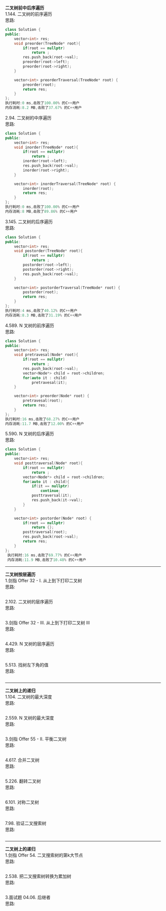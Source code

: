 **二叉树前中后序遍历**     
1.144. 二叉树的前序遍历    
思路: 
```c++
class Solution {
public:
    vector<int> res;
    void preorder(TreeNode* root){
        if(root == nullptr)
            return ;
        res.push_back(root->val);
        preorder(root->left);
        preorder(root->right);
    }

    vector<int> preorderTraversal(TreeNode* root) {
        preorder(root);
        return res;
    }
};
执行耗时:0 ms,击败了100.00% 的C++用户   
内存消耗:8.2 MB,击败了37.67% 的C++用户      
```

2.94. 二叉树的中序遍历  
思路:
```c++
class Solution {
public:
    vector<int> res;
    void inorder(TreeNode* root){
        if(root == nullptr)
            return ;
        inorder(root->left);
        res.push_back(root->val);
        inorder(root->right);
    }

    vector<int> inorderTraversal(TreeNode* root) {
        inorder(root);
        return res;
    }
};
执行耗时:0 ms,击败了100.00% 的C++用户      
内存消耗:8 MB,击败了89.86% 的C++用户
```

3.145. 二叉树的后序遍历        
思路:
```c++
class Solution {
public:
    vector<int> res;
    void postorder(TreeNode* root){
        if(root == nullptr)
            return ;
        postorder(root->left);
        postorder(root->right);
        res.push_back(root->val);
    }

    vector<int> postorderTraversal(TreeNode* root) {
        postorder(root);
        return res;
    }
};
执行耗时:4 ms,击败了40.12% 的C++用户
内存消耗:8.3 MB,击败了31.19% 的C++用户
```

4.589. N 叉树的前序遍历    
思路:
```c++
class Solution {
public:
    vector<int> res;
    void pretravesal(Node* root){
        if(root == nullptr)
            return ;
        res.push_back(root->val);
        vector<Node*> child = root->children;
        for(auto it : child)
            pretravesal(it);
    }

    vector<int> preorder(Node* root) {
        pretravesal(root);
        return res;
    }
};
执行耗时:16 ms,击败了68.27% 的C++用户 
内存消耗:11.7 MB,击败了12.00% 的C++用户
```

5.590. N 叉树的后序遍历   
思路:
```c++
class Solution {
public:
    vector<int> res;
    void posttraversal(Node* root){
        if(root == nullptr)
            return ;
        vector<Node*> child = root->children;
        for(auto it : child){
            if(it == nullptr)
                continue;
            posttraversal(it);
            res.push_back(it->val);
        }
    }

    vector<int> postorder(Node* root) {
        if(root == nullptr)
            return {};
        posttraversal(root);
        res.push_back(root->val);
        return res;
    }
};
 执行耗时:16 ms,击败了69.77% 的C++用户 
 内存消耗:11.9 MB,击败了10.48% 的C++用户
```
___

**二叉树按层遍历**   
1.剑指 Offer 32 - I. 从上到下打印二叉树   
思路:
```c++


```

2.102. 二叉树的层序遍历   
思路:
```c++


```

3.剑指 Offer 32 - III. 从上到下打印二叉树 III   
思路:
```c++


```

4.429. N 叉树的层序遍历  
思路:
```c++


```

5.513. 找树左下角的值   
思路:
```c++


```
___

**二叉树上的递归**   
1.104. 二叉树的最大深度  
思路:
```c++


```

2.559. N 叉树的最大深度  
思路:
```c++


```

3.剑指 Offer 55 - II. 平衡二叉树     
思路:
```c++


```

4.617. 合并二叉树   
思路:
```c++


```

5.226. 翻转二叉树   
思路:
```c++


```

6.101. 对称二叉树   
思路:
```c++


```

7.98. 验证二叉搜索树   
思路:
```c++


```
___

**二叉树上的递归**   
1.剑指 Offer 54. 二叉搜索树的第k大节点   
思路:
```c++


```

2.538. 把二叉搜索树转换为累加树   
思路:
```c++


```

3.面试题 04.06. 后继者   
思路:
```c++


```


